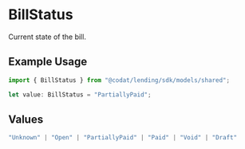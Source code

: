 # BillStatus

Current state of the bill.

## Example Usage

```typescript
import { BillStatus } from "@codat/lending/sdk/models/shared";

let value: BillStatus = "PartiallyPaid";
```

## Values

```typescript
"Unknown" | "Open" | "PartiallyPaid" | "Paid" | "Void" | "Draft"
```